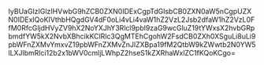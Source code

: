 IyBUaGlzIGlzIHVwbG9hZCB0ZXN0IDExCgpTdGlsbCB0ZXN0aW5nCgpUZXN0IDExIQoKIVthbHQgdGV4dF0oLi4vLi4vaW1hZ2VzL2Jsb2dfaW1hZ2VzL0FfM0RfcGljdHVyZV9hX2NoYXJhY3Rlcl9pbl9zaG9wcGluZ19tYWxsX2hvbGRpbmdfYW5kX2NvbXBhcikKClRlc3QgMTEhCgohW2FsdCB0ZXh0XSguLi8uLi9pbWFnZXMvYmxvZ19pbWFnZXMvZnJlZXBpa19fM2QtbW9kZWwtb2N0YW5lLXJlbmRlci12b2x1bWV0cmljLWhpZ2hseS1kZXRhaWxlZC1fKQoKCgo=